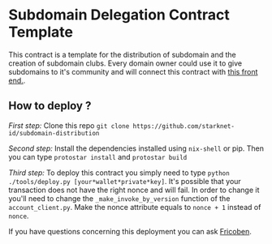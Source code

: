 # Subdomain Delegation Contract Template

This contract is a template for the distribution of subdomain and the creation of subdomain clubs. Every domain owner could use it to give subdomains to it's community and will connect this contract with [this front end.](https://github.com/starknet-id/og.starknet.id).

## How to deploy ?

_First step:_ Clone this repo `git clone https://github.com/starknet-id/subdomain-distribution`

_Second step:_ Install the dependencies installed using `nix-shell` or pip. Then you can type `protostar install` and `protostar build`

_Third step:_ To deploy this contract you simply need to type `python ./tools/deploy.py [your*wallet*private*key]`. It's possible that your transaction does not have the right nonce and will fail. In order to change it you'll need to change the `_make_invoke_by_version` function of the `account_client.py`. Make the nonce attribute equals to `nonce + 1` instead of `nonce`.

If you have questions concerning this deployment you can ask [Fricoben](https://twitter.com/fricoben).
